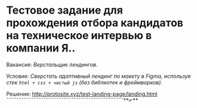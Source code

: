 # Тестовое задание для прохождения отбора кандидатов на техническое интервью в компании Я..

Вакансия: _Верстальщик лендингов_.

Условие: _Сверстать адаптивный лендинг по макету в Figma, используя стек `html + css + чистый js` (без библиотек и фреймворков)._

Решение: http://protosite.xyz/test-landing-page/landing.html \
ˉˉˉˉˉˉˉˉˉˉˉˉˉˉˉˉˉˉˉˉˉˉˉˉˉˉˉˉˉˉˉˉˉˉˉˉˉˉˉˉˉˉˉˉˉˉˉ**✃**
